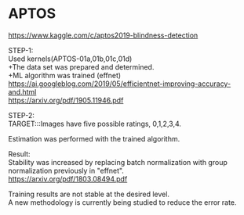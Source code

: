 # APTOS
https://www.kaggle.com/c/aptos2019-blindness-detection  

STEP-1:  
Used kernels(APTOS-01a,01b,01c,01d)   
+The data set was prepared and determined.  
+ML algorithm was trained (effnet)  
https://ai.googleblog.com/2019/05/efficientnet-improving-accuracy-and.html  
https://arxiv.org/pdf/1905.11946.pdf  
  
STEP-2:  
TARGET:::Images have five possible ratings, 0,1,2,3,4.  

Estimation was performed with the trained algorithm.  
  
Result:  
Stability was increased by replacing batch normalization with group normalization previously in "effnet".  
https://arxiv.org/pdf/1803.08494.pdf  

Training results are not stable at the desired level.  
A new methodology is currently being studied to reduce the error rate.  
